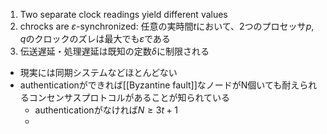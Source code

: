 1. Two separate clock readings yield different values
2. chrocks are $\varepsilon$-synchronized: 任意の実時間$t$において、2つのプロセッサ$p, q$のクロックのズレは最大でも$\varepsilon$である
3. 伝送遅延・処理遅延は既知の定数$\delta$に制限される

- 現実には同期システムなどほとんどない
- authenticationができれば[[Byzantine fault]]なノードがN個いても耐えられるコンセンサスプロトコルがあることが知られている
	- authenticationがなければ$N \geq 3t+1$
	- 